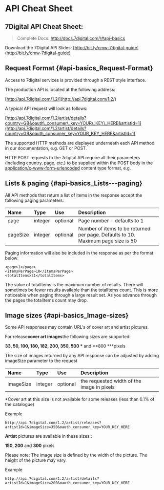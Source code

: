 # API Cheat Sheet

## 7Digital API Cheat Sheet:

> Complete Docs: [http://docs.7digital.com/\#api-basics ](http://docs.7digital.com/#api-basics)

Download the 7Digital API Slides: [http://bit.ly/cmw-7digital-guide](http://bit.ly/cmw-7digital-guide)

## Request Format {#api-basics_Request-Format}

Access to 7digital services is provided through a REST style interface.

The production API is located at the following address:

[http://api.7digital.com/1.2/](http://api.7digital.com/1.2/)

A typical API request will look as follows:

[http://api.7digital.com/1.2/artist/details?country=GB&oauth\_consumer\_key=YOUR\_KEY\_HERE&artistId=1](http://api.7digital.com/1.2/artist/details?country=GB&oauth_consumer_key=YOUR_KEY_HERE&artistId=1)

The supported HTTP methods are displayed underneath each API method in our documentation, e.g. GET or POST.

HTTP POST requests to the 7digital API require all their parameters \(including country, page, etc.\) to be supplied within the POST body in the [application/x-www-form-urlencoded](http://www.w3.org/TR/html401/interact/forms.html#h-17.13.4.1) content type format, e.g.

## Lists & paging {#api-basics_Lists---paging}

All API methods that return a list of items in the response accept the following paging parameters:

| Name | Type | Use | Description |
| :--- | :--- | :--- | :--- |
| page | integer | optional | Page number - defaults to 1 |
| pageSize | integer | optional | Number of items to be returned per page. Defaults to 10. Maximum page size is 50 |

Paging information will also be included in the response as per the format below:

```text
<page>1</page>
<itemsPerPage>10</itemsPerPage>
<totalItems>21</totalItems>
```

The value of totalItems is the maximum number of results. There will sometimes be fewer results available than the totalItems count. This is more noticeable when paging through a large result set. As you advance through the pages the totalItems count may drop.

## Image sizes {#api-basics_Image-sizes}

Some API responses may contain URL's of cover art and artist pictures.

For release**cover art images**the following sizes are supported:

**33, 50, 100, 180, 182, 200, 350, 500 \*** and **800 \***pixels

The size of images returned by any API response can be adjusted by adding imageSize parameter to the request

| Name | Type | Use | Description |
| :--- | :--- | :--- | :--- |
| imageSize | integer | optional | the requested width of the image in pixels |

\*Cover art at this size is not available for some releases \(less than 0.1% of the catalogue\)

Example

```text
http://api.7digital.com/1.2/artist/releases?artistId=1&imageSize=350&oauth_consumer_key=YOUR_KEY_HERE
```

**Artist** pictures are available in these sizes::

**150, 200** and **300** pixels

Please note: The image size is defined by the width of the picture. The height of the picture may vary.

Example

```text
http://api.7digital.com/1.2/artist/details?artistId=1&imageSize=200&oauth_consumer_key=YOUR_KEY_HERE
```

